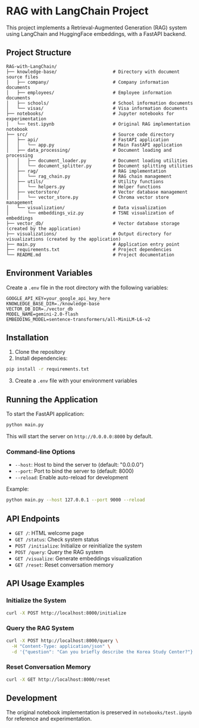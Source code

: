 # RAG with LangChain Project

This project implements a Retrieval-Augmented Generation (RAG) system using LangChain and HuggingFace embeddings, with a FastAPI backend.

## Project Structure

```
RAG-with-LangChain/
├── knowledge-base/                     # Directory with document source files
│   ├── company/                        # Company information documents
│   ├── employees/                      # Employee information documents
│   ├── schools/                        # School information documents
│   └── visas/                          # Visa information documents
├── notebooks/                          # Jupyter notebooks for experimentation
│   └── test.ipynb                      # Original RAG implementation notebook
├── src/                                # Source code directory
│   ├── api/                            # FastAPI application
│   │   └── app.py                      # Main FastAPI application
│   ├── data_processing/                # Document loading and processing
│   │   ├── document_loader.py          # Document loading utilities
│   │   └── document_splitter.py        # Document splitting utilities
│   ├── rag/                            # RAG implementation
│   │   └── rag_chain.py                # RAG chain management
│   ├── utils/                          # Utility functions
│   │   └── helpers.py                  # Helper functions
│   ├── vectorstore/                    # Vector database management
│   │   └── vector_store.py             # Chroma vector store management
│   └── visualization/                  # Data visualization
│       └── embeddings_viz.py           # TSNE visualization of embeddings
├── vector_db/                          # Vector database storage (created by the application)
├── visualizations/                     # Output directory for visualizations (created by the application)
├── main.py                             # Application entry point
├── requirements.txt                    # Project dependencies
└── README.md                           # Project documentation
```

## Environment Variables

Create a `.env` file in the root directory with the following variables:

```
GOOGLE_API_KEY=your_google_api_key_here
KNOWLEDGE_BASE_DIR=./knowledge-base
VECTOR_DB_DIR=./vector_db
MODEL_NAME=gemini-2.0-flash
EMBEDDING_MODEL=sentence-transformers/all-MiniLM-L6-v2
```

## Installation

1. Clone the repository
2. Install dependencies:

```bash
pip install -r requirements.txt
```

3. Create a `.env` file with your environment variables

## Running the Application

To start the FastAPI application:

```bash
python main.py
```

This will start the server on `http://0.0.0.0:8000` by default.

### Command-line Options

- `--host`: Host to bind the server to (default: "0.0.0.0")
- `--port`: Port to bind the server to (default: 8000)
- `--reload`: Enable auto-reload for development

Example:

```bash
python main.py --host 127.0.0.1 --port 9000 --reload
```

## API Endpoints

- `GET /`: HTML welcome page
- `GET /status`: Check system status
- `POST /initialize`: Initialize or reinitialize the system
- `POST /query`: Query the RAG system
- `GET /visualize`: Generate embeddings visualization
- `GET /reset`: Reset conversation memory

## API Usage Examples

### Initialize the System

```bash
curl -X POST http://localhost:8000/initialize
```

### Query the RAG System

```bash
curl -X POST http://localhost:8000/query \
  -H "Content-Type: application/json" \
  -d '{"question": "Can you briefly describe the Korea Study Center?"}'
```

### Reset Conversation Memory

```bash
curl -X GET http://localhost:8000/reset
```

## Development

The original notebook implementation is preserved in `notebooks/test.ipynb` for reference and experimentation.
